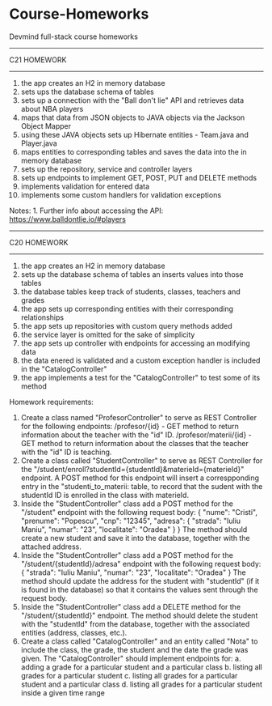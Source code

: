 # Course-Homeworks
Devmind full-stack course homeworks
*****************
C21 HOMEWORK
*****************
1. the app creates an H2 in memory database
2. sets ups the database schema of tables
3. sets up a connection with the "Ball don't lie" API and retrieves data about NBA players
4. maps that data from JSON objects to JAVA objects via the Jackson Object Mapper
5. using these JAVA objects sets up Hibernate entities - Team.java and Player.java
6. maps entities to corresponding tables and saves the data into the in memory database
7. sets up the repository, service and controller layers
8. sets up endpoints to implement GET, POST, PUT and DELETE methods
9. implements validation for entered data
10. implements some custom handlers for validation exceptions

Notes: 1. Further info about accessing the API: https://www.balldontlie.io/#players

*****************
C20 HOMEWORK
*****************

1. the app creates an H2 in memory database
2. sets up the database schema of tables an inserts values into those tables
3. the database tables keep track of students, classes, teachers and grades
4. the app sets up corresponding entities with their corresponding relationships
5. the app sets up repositories with custom query methods added
6. the service layer is omitted for the sake of simplicity
7. the app sets up controller with endpoints for accessing an modifying data
8. the data enered is validated and a custom exception handler is included in the "CatalogController"
9. the app implements a test for the "CatalogController" to test some of its method

Homework requirements:

1.  Create a class named "ProfesorController" to serve as REST Controller for the following endpoints:
    /profesor/{id} - GET method to return information about the teacher with the "id" ID.
    /profesor/materii/{id} - GET method to return information about the classes that the teacher with the "id" ID is teaching.
2. Create a class called "StudentController" to serve as REST Controller for the "/student/enroll?studentId={studentId}&materieId={materieId}" endpoint.
   A POST method for this endpoint will insert a correspponding entry in the "studenti_to_materii: table, to record that the sudent with the studentId ID is enrolled in the class with materieId.
3. Inside the "StudentController" class add a POST method for the "/student" endpoint with the following request body:
    {
        "nume": "Cristi",
        "prenume": "Popescu",
        "cnp": "12345",
        "adresa": {
            "strada": "Iuliu Maniu",
            "numar": "23",
            "localitate": "Oradea"
        }
    }
   The method should create a new student and save it into the database, together with the attached address.
4. Inside the "StudentController" class add a POST method for the "/student/{studentId}/adresa" endpoint with the following request body:
    {
        "strada": "Iuliu Maniu",
        "numar": "23",
        "localitate": "Oradea"
    }
   The method should update the address for the student with "studentId" (if it is found in the database) so that it contains the values sent through the request body.
5. Inside the "StudentController" class add a DELETE method for the "/student/{studentId}" endpoint.
   The method should delete the student with the "studentId" from the database, together with the associated entities (address, classes, etc.).
6. Create a class called "CatalogController" and an entity called "Nota" to include the class, the grade, the student and the date the grade was given.
   The "CatalogController" should implement endpoints for:
     a. adding a grade for a particular student and a particular class
     b. listing all grades for a particular student
     c. listing all grades for a particular student and a particular class
     d. listing all grades for a particular student inside a given time range

